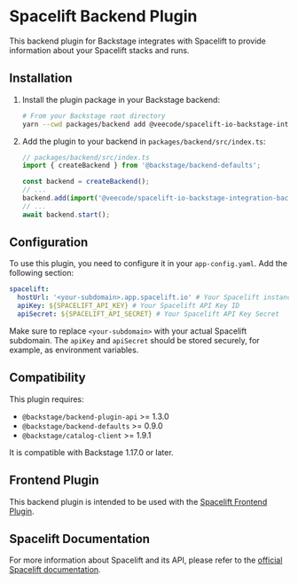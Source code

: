 # Spacelift Backend Plugin

This backend plugin for Backstage integrates with Spacelift to provide information about your Spacelift stacks and runs.

## Installation

1. Install the plugin package in your Backstage backend:

   ```bash
   # From your Backstage root directory
   yarn --cwd packages/backend add @veecode/spacelift-io-backstage-integration-backend
   ```

2. Add the plugin to your backend in `packages/backend/src/index.ts`:

   ```ts
   // packages/backend/src/index.ts
   import { createBackend } from '@backstage/backend-defaults';

   const backend = createBackend();
   // ...
   backend.add(import('@veecode/spacelift-io-backstage-integration-backend'));
   // ...
   await backend.start();
   ```

## Configuration

To use this plugin, you need to configure it in your `app-config.yaml`. Add the following section:

```yaml
spacelift:
  hostUrl: '<your-subdomain>.app.spacelift.io' # Your Spacelift instance URL (WITHOUT https://)
  apiKey: ${SPACELIFT_API_KEY} # Your Spacelift API Key ID
  apiSecret: ${SPACELIFT_API_SECRET} # Your Spacelift API Key Secret
```

Make sure to replace `<your-subdomain>` with your actual Spacelift subdomain.
The `apiKey` and `apiSecret` should be stored securely, for example, as environment variables.

## Compatibility

This plugin requires:

- `@backstage/backend-plugin-api` >= 1.3.0
- `@backstage/backend-defaults` >= 0.9.0
- `@backstage/catalog-client` >= 1.9.1

It is compatible with Backstage 1.17.0 or later.

## Frontend Plugin

This backend plugin is intended to be used with the [Spacelift Frontend Plugin](https://github.com/spacelift-io/backstage-plugins/blob/main/packages/spacelift-io-frontend/README.md).

## Spacelift Documentation

For more information about Spacelift and its API, please refer to the [official Spacelift documentation](https://docs.spacelift.io/integrations/external-integrations/backstage).
